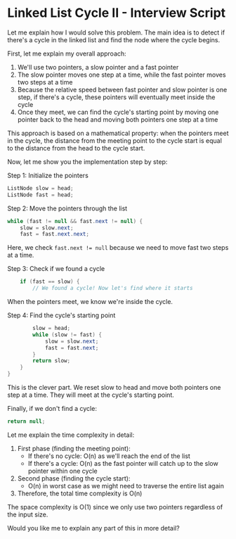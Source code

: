 # Linked List Cycle II - Interview Script

Let me explain how I would solve this problem. The main idea is to detect if there's a cycle in the linked list and find the node where the cycle begins.

First, let me explain my overall approach:
1. We'll use two pointers, a slow pointer and a fast pointer
2. The slow pointer moves one step at a time, while the fast pointer moves two steps at a time
3. Because the relative speed between fast pointer and slow pointer is one step, if there's a cycle, these pointers will eventually meet inside the cycle
4. Once they meet, we can find the cycle's starting point by moving one pointer back to the head and moving both pointers one step at a time

This approach is based on a mathematical property: when the pointers meet in the cycle, the distance from the meeting point to the cycle start is equal to the distance from the head to the cycle start.

Now, let me show you the implementation step by step:

Step 1: Initialize the pointers
```java
ListNode slow = head;
ListNode fast = head;
```

Step 2: Move the pointers through the list
```java
while (fast != null && fast.next != null) {
    slow = slow.next;
    fast = fast.next.next;
```
Here, we check `fast.next != null` because we need to move fast two steps at a time.

Step 3: Check if we found a cycle
```java
    if (fast == slow) {
        // We found a cycle! Now let's find where it starts
```
When the pointers meet, we know we're inside the cycle.

Step 4: Find the cycle's starting point
```java
        slow = head;
        while (slow != fast) {
            slow = slow.next;
            fast = fast.next;
        }
        return slow;
    }
}
```
This is the clever part. We reset slow to head and move both pointers one step at a time. They will meet at the cycle's starting point.

Finally, if we don't find a cycle:
```java
return null;
```

Let me explain the time complexity in detail:
1. First phase (finding the meeting point):
   - If there's no cycle: O(n) as we'll reach the end of the list
   - If there's a cycle: O(n) as the fast pointer will catch up to the slow pointer within one cycle
2. Second phase (finding the cycle start):
   - O(n) in worst case as we might need to traverse the entire list again
3. Therefore, the total time complexity is O(n)

The space complexity is O(1) since we only use two pointers regardless of the input size.

Would you like me to explain any part of this in more detail?
